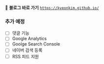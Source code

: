 📎 **블로그 바로 가기**
[`https://kyeonkim.github.io/`](https://kyeonkim.github.io/)

### 추가 예정
- [ ] 댓글 기능
- [ ] Google Analytics
- [ ] Goolge Search Console
- [ ] 네이버 검색 등록
- [ ] RSS 피드 지원